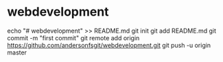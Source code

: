 ﻿# webdevelopment
echo "# webdevelopment" >> README.md
git init
git add README.md
git commit -m "first commit"
git remote add origin https://github.com/andersonfsgit/webdevelopment.git
git push -u origin master
